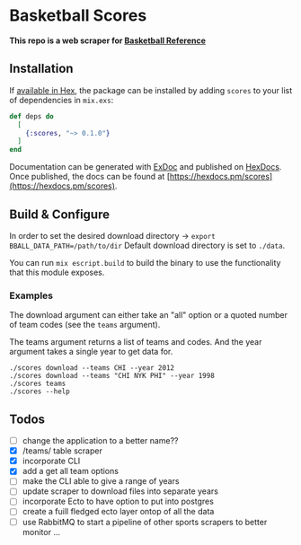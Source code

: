 # Basketball Scores

**This repo is a web scraper for [Basketball Reference](https://www.basketball-reference.com)**


## Installation

If [available in Hex](https://hex.pm/docs/publish), the package can be installed
by adding `scores` to your list of dependencies in `mix.exs`:

```elixir
def deps do
  [
    {:scores, "~> 0.1.0"}
  ]
end
```

Documentation can be generated with [ExDoc](https://github.com/elixir-lang/ex_doc)
and published on [HexDocs](https://hexdocs.pm). Once published, the docs can
be found at [https://hexdocs.pm/scores](https://hexdocs.pm/scores).

## Build & Configure
In order to set the desired download directory -> `export BBALL_DATA_PATH=/path/to/dir`
Default download directory is set to `./data`.

You can run `mix escript.build` to build the binary to use the functionality that this module exposes. 

### Examples
The download argument can either take an "all" option or a quoted number of team codes (see the `teams` argument).

The teams argument returns a list of teams and codes. And the year argument takes a single year to get data for. 
```
./scores download --teams CHI --year 2012
./scores download --teams "CHI NYK PHI" --year 1998
./scores teams
./scores --help
```

## Todos
- [ ] change the application to a better name??
- [x] /teams/<team> table scraper
- [x] incorporate CLI
- [x] add a get all team options
- [ ] make the CLI able to give a range of years
- [ ] update scraper to download files into separate years
- [ ] incorporate Ecto to have option to put into postgres
- [ ] create a fuill fledged ecto layer ontop of all the data
- [ ] use RabbitMQ to start a pipeline of other sports scrapers to better monitor
...
